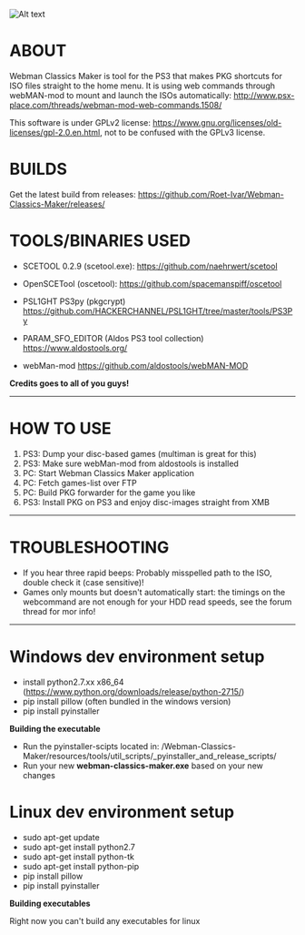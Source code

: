 
![Alt text](https://i.imgur.com/AHBXvnK.png "Optional title")
# ABOUT
Webman Classics Maker is tool for the PS3 that makes PKG shortcuts for ISO files straight to the home menu. It is using web commands  through webMAN-mod to mount and launch the ISOs automatically:
http://www.psx-place.com/threads/webman-mod-web-commands.1508/

This software is under GPLv2 license: https://www.gnu.org/licenses/old-licenses/gpl-2.0.en.html, not to be confused with the GPLv3 license.

# BUILDS
Get the latest build from releases:
https://github.com/Roet-Ivar/Webman-Classics-Maker/releases/

# TOOLS/BINARIES USED

* SCETOOL 0.2.9 (scetool.exe):
https://github.com/naehrwert/scetool

* OpenSCETool (oscetool):
https://github.com/spacemanspiff/oscetool

* PSL1GHT PS3py (pkgcrypt)
https://github.com/HACKERCHANNEL/PSL1GHT/tree/master/tools/PS3Py

* PARAM_SFO_EDITOR (Aldos PS3 tool collection)
https://www.aldostools.org/

* webMan-mod
https://github.com/aldostools/webMAN-MOD


**Credits goes to all of you guys!**

------------------------------------------------------------------------
# HOW TO USE
1. PS3: Dump your disc-based games (multiman is great for this)
2. PS3: Make sure webMan-mod from aldostools is installed
3. PC: Start Webman Classics Maker application
4. PC: Fetch games-list over FTP
5. PC: Build PKG forwarder for the game you like
6. PS3: Install PKG on PS3 and enjoy disc-images straight from XMB	
---------------------------------------------------------------------------------------------------	
# TROUBLESHOOTING
	
* If you hear three rapid beeps: Probably misspelled path to the ISO, double check it (case sensitive)!
* Games only mounts but doesn't automatically start: the timings on the webcommand are not enough for
your HDD read speeds, see the forum thread for mor info!  	
---------------------------------------------------------------------------------------------------

# Windows dev environment setup 

* install python2.7.xx x86_64 (https://www.python.org/downloads/release/python-2715/)
* pip install pillow (often bundled in the windows version)
* pip install pyinstaller

**Building the executable**

* Run the pyinstaller-scipts located in:
/Webman-Classics-Maker/resources/tools/util_scripts/_pyinstaller_and_release_scripts/
* Run your new **webman-classics-maker.exe** based on your new changes


# Linux dev environment setup

* sudo apt-get update
* sudo apt-get install python2.7
* sudo apt-get install python-tk
* sudo apt-get install python-pip
* pip install pillow
* pip install pyinstaller

**Building executables**

Right now you can't build any executables for linux


